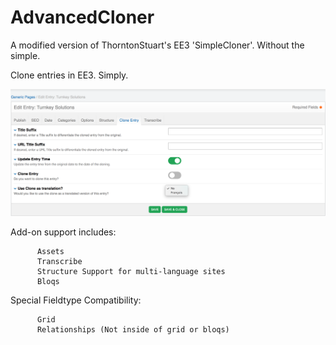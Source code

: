 # AdvancedCloner
A modified version of ThorntonStuart's EE3 'SimpleCloner'. Without the simple.

Clone entries in EE3. Simply.

![ScreenShot of Advanced Cloner](/screenshot.png?raw=true "Optional Title")

Add-on support includes:

          Assets
          Transcribe
          Structure Support for multi-language sites
          Bloqs
Special Fieldtype Compatibility:

          Grid
          Relationships (Not inside of grid or bloqs)
